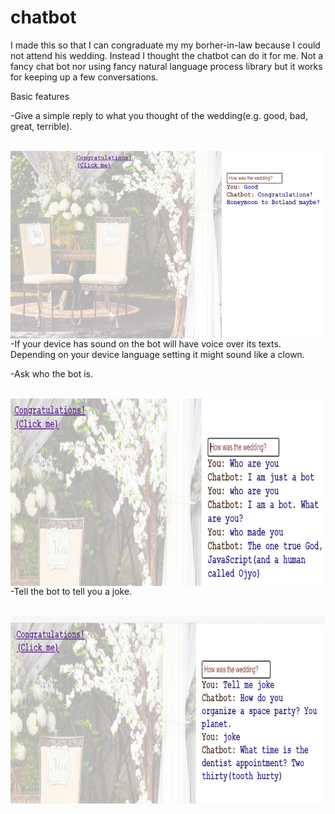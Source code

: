 # chatbot
I made this so that I can congraduate my my borher-in-law because I could not attend his wedding.
Instead I thought the chatbot can do it for me. Not a fancy chat bot nor using fancy natural language process library
but it works for keeping up a few conversations.


Basic features
<p>-Give a simple reply to what you thought of the wedding(e.g. good, bad, great, terrible). </p>
&nbsp;<img align="left" src="https://github.com/Yoloyoda/chatbot/blob/master/Chatbot_Demo1.PNG" width="600" height="300"/> 
<br/><br/><br/><br/><br/><br/><br/><br/><br/><br/><br/><br/>
<p>-If your device has sound on the bot will have voice over its texts. Depending on your device language setting
 it might sound like a clown.
</p>
<p>-Ask who the bot is.</p>
&nbsp;<img align="left" src="https://github.com/Yoloyoda/chatbot/blob/master/Chatbot_Demo2.png" width="600" height="300"/> 
<br/><br/><br/><br/><br/><br/><br/><br/><br/><br/><br/><br/>
<p>-Tell the bot to tell you a joke.</p>
&nbsp;<img align="left" src="https://github.com/Yoloyoda/chatbot/blob/master/Chatbot_Demo3.png" width="600" height="300"/> 
<br/><br/><br/><br/><br/><br/><br/><br/><br/><br/><br/><br/>
